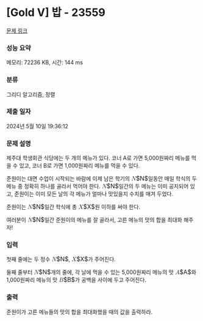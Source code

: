 # [Gold V] 밥 - 23559 

[문제 링크](https://www.acmicpc.net/problem/23559) 

### 성능 요약

메모리: 72236 KB, 시간: 144 ms

### 분류

그리디 알고리즘, 정렬

### 제출 일자

2024년 5월 10일 19:36:12

### 문제 설명

<p>제주대 학생회관 식당에는 두 개의 메뉴가 있다. 코너 A로 가면 5,000원짜리 메뉴를 먹을 수 있고, 코너 B로 가면 1,000원짜리 메뉴를 먹을 수 있다.</p>

<p>준원이는 대면 수업이 시작되는 바람에 이제 남은 학기의 <mjx-container class="MathJax" jax="CHTML" style="font-size: 111.3%; position: relative;"><mjx-math class="MJX-TEX" aria-hidden="true"><mjx-mi class="mjx-i"><mjx-c class="mjx-c1D441 TEX-I"></mjx-c></mjx-mi></mjx-math><mjx-assistive-mml unselectable="on" display="inline"><math xmlns="http://www.w3.org/1998/Math/MathML"><mi>N</mi></math></mjx-assistive-mml><span aria-hidden="true" class="no-mathjax mjx-copytext">$N$</span></mjx-container>일동안 매일 학식의 두 메뉴 중 정확히 하나를 골라서 먹어야 한다. <mjx-container class="MathJax" jax="CHTML" style="font-size: 111.3%; position: relative;"><mjx-math class="MJX-TEX" aria-hidden="true"><mjx-mi class="mjx-i"><mjx-c class="mjx-c1D441 TEX-I"></mjx-c></mjx-mi></mjx-math><mjx-assistive-mml unselectable="on" display="inline"><math xmlns="http://www.w3.org/1998/Math/MathML"><mi>N</mi></math></mjx-assistive-mml><span aria-hidden="true" class="no-mathjax mjx-copytext">$N$</span></mjx-container>일간의 두 메뉴는 이미 공지되어 있고, 준원이는 이미 모든 날의 각 메뉴가 얼마나 맛있을지 수치를 매겨 두었다.</p>

<p>준원이는 <mjx-container class="MathJax" jax="CHTML" style="font-size: 111.3%; position: relative;"><mjx-math class="MJX-TEX" aria-hidden="true"><mjx-mi class="mjx-i"><mjx-c class="mjx-c1D441 TEX-I"></mjx-c></mjx-mi></mjx-math><mjx-assistive-mml unselectable="on" display="inline"><math xmlns="http://www.w3.org/1998/Math/MathML"><mi>N</mi></math></mjx-assistive-mml><span aria-hidden="true" class="no-mathjax mjx-copytext">$N$</span></mjx-container>일간 학식에 총 <mjx-container class="MathJax" jax="CHTML" style="font-size: 111.3%; position: relative;"><mjx-math class="MJX-TEX" aria-hidden="true"><mjx-mi class="mjx-i"><mjx-c class="mjx-c1D44B TEX-I"></mjx-c></mjx-mi></mjx-math><mjx-assistive-mml unselectable="on" display="inline"><math xmlns="http://www.w3.org/1998/Math/MathML"><mi>X</mi></math></mjx-assistive-mml><span aria-hidden="true" class="no-mathjax mjx-copytext">$X$</span></mjx-container>원 이하를 써야 한다.</p>

<p>여러분이 <mjx-container class="MathJax" jax="CHTML" style="font-size: 111.3%; position: relative;"><mjx-math class="MJX-TEX" aria-hidden="true"><mjx-mi class="mjx-i"><mjx-c class="mjx-c1D441 TEX-I"></mjx-c></mjx-mi></mjx-math><mjx-assistive-mml unselectable="on" display="inline"><math xmlns="http://www.w3.org/1998/Math/MathML"><mi>N</mi></math></mjx-assistive-mml><span aria-hidden="true" class="no-mathjax mjx-copytext">$N$</span></mjx-container>일간 준원이의 메뉴를 잘 골라서, 고른 메뉴의 맛의 합을 최대화 해주자!</p>

### 입력 

 <p>첫째 줄에는 두 정수 <mjx-container class="MathJax" jax="CHTML" style="font-size: 111.3%; position: relative;"><mjx-math class="MJX-TEX" aria-hidden="true"><mjx-mi class="mjx-i"><mjx-c class="mjx-c1D441 TEX-I"></mjx-c></mjx-mi></mjx-math><mjx-assistive-mml unselectable="on" display="inline"><math xmlns="http://www.w3.org/1998/Math/MathML"><mi>N</mi></math></mjx-assistive-mml><span aria-hidden="true" class="no-mathjax mjx-copytext">$N$</span></mjx-container>, <mjx-container class="MathJax" jax="CHTML" style="font-size: 111.3%; position: relative;"><mjx-math class="MJX-TEX" aria-hidden="true"><mjx-mi class="mjx-i"><mjx-c class="mjx-c1D44B TEX-I"></mjx-c></mjx-mi></mjx-math><mjx-assistive-mml unselectable="on" display="inline"><math xmlns="http://www.w3.org/1998/Math/MathML"><mi>X</mi></math></mjx-assistive-mml><span aria-hidden="true" class="no-mathjax mjx-copytext">$X$</span></mjx-container>가 주어진다.</p>

<p>둘째 줄부터 <mjx-container class="MathJax" jax="CHTML" style="font-size: 111.3%; position: relative;"><mjx-math class="MJX-TEX" aria-hidden="true"><mjx-mi class="mjx-i"><mjx-c class="mjx-c1D441 TEX-I"></mjx-c></mjx-mi></mjx-math><mjx-assistive-mml unselectable="on" display="inline"><math xmlns="http://www.w3.org/1998/Math/MathML"><mi>N</mi></math></mjx-assistive-mml><span aria-hidden="true" class="no-mathjax mjx-copytext">$N$</span></mjx-container>개의 줄에, 각 날에 먹을 수 있는 5,000원짜리 메뉴의 맛 <mjx-container class="MathJax" jax="CHTML" style="font-size: 111.3%; position: relative;"><mjx-math class="MJX-TEX" aria-hidden="true"><mjx-mi class="mjx-i"><mjx-c class="mjx-c1D434 TEX-I"></mjx-c></mjx-mi></mjx-math><mjx-assistive-mml unselectable="on" display="inline"><math xmlns="http://www.w3.org/1998/Math/MathML"><mi>A</mi></math></mjx-assistive-mml><span aria-hidden="true" class="no-mathjax mjx-copytext">$A$</span></mjx-container>와 1,000원짜리 메뉴의 맛 <mjx-container class="MathJax" jax="CHTML" style="font-size: 111.3%; position: relative;"><mjx-math class="MJX-TEX" aria-hidden="true"><mjx-mi class="mjx-i"><mjx-c class="mjx-c1D435 TEX-I"></mjx-c></mjx-mi></mjx-math><mjx-assistive-mml unselectable="on" display="inline"><math xmlns="http://www.w3.org/1998/Math/MathML"><mi>B</mi></math></mjx-assistive-mml><span aria-hidden="true" class="no-mathjax mjx-copytext">$B$</span></mjx-container>가 공백을 사이에 두고 주어진다.</p>

### 출력 

 <p>준원이가 고른 메뉴들의 맛의 합을 최대화했을 때의 값을 출력하라.</p>

